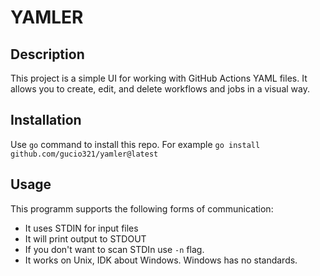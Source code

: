 # YAMLER

## Description

This project is a simple UI for working with GitHub Actions YAML files. It allows you to create, edit, and delete workflows and jobs in a visual way.

## Installation

Use `go` command to install this repo. For example `go install github.com/gucio321/yamler@latest`

## Usage

This programm supports the following forms of communication:
- It uses STDIN for input files
- It will print output to STDOUT
- If you don't want to scan STDIn use `-n` flag.
- It works on Unix, IDK about Windows. Windows has no standards.

